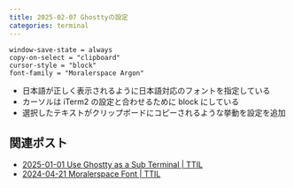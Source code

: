 ```yaml
---
title: 2025-02-07 Ghosttyの設定
categories: terminal
---
```


```
window-save-state = always
copy-on-select = "clipboard"
cursor-style = "block"
font-family = "Moralerspace Argon"
```

- 日本語が正しく表示されるように日本語対応のフォントを指定している
- カーソルは iTerm2 の設定と合わせるために block にしている
- 選択したテキストがクリップボードにコピーされるような挙動を設定を追加

## 関連ポスト

- [2025-01-01 Use Ghostty as a Sub Terminal \| TTIL](/2025-01-01)
- [2024-04-21 Moralerspace Font \| TTIL](/2024-04-21)

